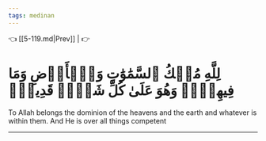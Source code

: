 ```yaml
---
tags: medinan
---
```


👈 [[5-119.md|Prev]] |  👉

# لِلَّهِ مُلۡكُ ٱلسَّمَٰوَٰتِ وَٱلۡأَرۡضِ وَمَا فِيهِنَّۚ وَهُوَ عَلَىٰ كُلِّ شَيۡءٖ قَدِيرُۢ

To Allah belongs the dominion of the heavens and the earth and whatever is within them. And He is over all things competent

---

